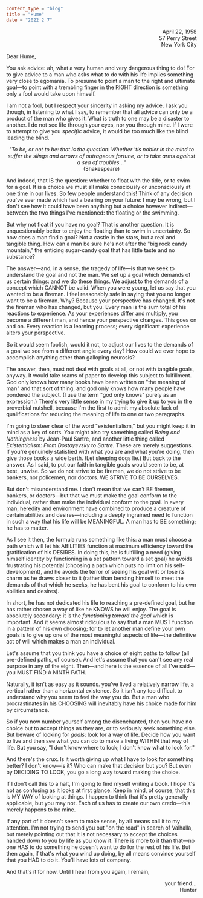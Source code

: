 ```toml
content_type = "blog"
title = "Hume"
date = "2022 2 7"
```

<p style="text-align: right;">
    April 22, 1958<br />
    57 Perry Street<br />
    New York City<br />
</p>
Dear Hume,

You ask advice: ah, what a very human and very dangerous thing to do! For to give advice
to a man who asks what to do with his life implies something very close to egomania. To
presume to point a man to the right and ultimate goal&mdash;to point with a trembling
finger in the RIGHT direction is something only a fool would take upon himself.

I am not a fool, but I respect your sincerity in asking my
advice. I ask you though, in listening to what I say, to remember that all advice can
only be a product of the man who gives it. What is truth to one may be a disaster to
another. I do not see life through your eyes, nor you through mine. If I were to attempt
to give you
*specific* advice, it would be too much like the blind leading the blind.
<p style="text-align: center;">
    <i> "To be, or not to be: that is the question: Whether 'tis nobler in the mind to
        suffer the slings and arrows of outrageous fortune, or to take arms against a sea of
        troubles..." </i>
    <br />
    (Shakespeare)
</p>
And indeed, that IS the question: whether to float with the tide, or to swim for a goal.
It is a choice we must all make consciously or unconsciously at one time in our lives.
So few people understand this! Think of any decision you've ever made which had a
bearing on your future: I may be wrong, but I don't see how it could have been anything
but a choice however indirect&mdash;between the two things I've mentioned: the floating
or the swimming.

But why not float if you have no goal? That is another question.
It is unquestionably better to enjoy the floating than to swim in uncertainty. So how
does a man find a goal? Not a castle in the stars, but a real and tangible thing. How
can a man be sure he's not after the "big rock candy mountain," the enticing sugar-candy
goal that has little taste and no substance?

The answer&mdash;and, in a sense, the tragedy of life&mdash;is
that we seek to understand the goal and not the man. We set up a goal which demands of
us certain things: and we do these things. We adjust to the demands of a concept which
CANNOT be valid. When you were young, let us say that you wanted to be a fireman. I feel
reasonably safe in saying that you no longer want to be a fireman. Why? Because your
perspective has changed. It's not the fireman who has changed, but you. Every man is the
sum total of his reactions to experience. As your experiences differ and multiply, you
become a different man, and hence your perspective changes. This goes on and on. Every
reaction is a learning process; every significant experience alters your perspective.

So it would seem foolish, would it not, to adjust our lives to
the demands of a goal we see from a different angle every day? How could we ever hope to
accomplish anything other than galloping neurosis?

The answer, then, must not deal with goals at all, or not with
tangible goals, anyway. It would take reams of paper to develop this subject to
fulfillment. God only knows how many books have been written on "the meaning of man" and
that sort of thing, and god only knows how many people have pondered the subject. (I use
the term "god only knows" purely as an expression.) There's very little sense in my
trying to give it up to you in the proverbial nutshell, because I'm the first to admit
my absolute lack of qualifications for reducing the meaning of life to one or two
paragraphs.

I'm going to steer clear of the word "existentialism," but you
might keep it in mind as a key of sorts. You might also try something called
<i>Being and Nothingness</i> by Jean-Paul Sartre, and another little thing called
<i>Existentialism: From Dostoyevsky to Sartre.</i> These are merely suggestions. If
you're genuinely statisfied with what you are and what you're doing, then give those
books a wide berth. (Let sleeping dogs lie.) But back to the answer. As I said, to put
our faith in tangible goals would seem to be, at best, unwise. So we do not strive to be
firemen, we do not strive to be bankers, nor policemen, nor doctors. WE STRIVE TO BE
OURSELVES.

But don't misunderstand me. I don't mean that we can't BE
firemen, bankers, or doctors&mdash;but that we must make the goal conform to the
individual, rather than make the individual conform to the goal. In every man, heredity
and environment have combined to produce a creature of certain abilities and
desires&mdash;including a deeply ingrained need to function in such a way that his life
will be MEANINGFUL. A man has to BE something; he has to matter.

As I see it then, the formula runs something like this: a man
must choose a path which will let his ABILITIES function at maximum efficiency toward
the gratification of his DESIRES. In doing this, he is fulfilling a need (giving himself
identity by functioning in a set pattern toward a set goal) he avoids frustrating his
potential (choosing a path which puts no limit on his self-development), and he avoids
the terror of seeing his goal wilt or lose its charm as he draws closer to it (rather
than bending himself to meet the demands of that which he seeks, he has bent his goal to
conform to his own abilities and desires).

In short, he has not dedicated his life to reaching a
pre-defined goal, but he has rather chosen a way of like he KNOWS he will enjoy. The
goal is absolutely secondary: it is the
<i>functioning toward the goal</i> which is important. And it seems almost ridiculous to
say that a man MUST function in a pattern of his own choosing; for to let another man
define your own goals is to give up one of the most meaningful aspects of life&mdash;the
definitive act of will which makes a man an individual.

Let's assume that you think you have a choice of eight paths to
follow (all pre-defined paths, of course). And let's assume that you can't see any real
purpose in any of the eight. Then&mdash;and here is the essence of all I've
said&mdash;you MUST FIND A NINTH PATH.

Naturally, it isn't as easy as it sounds. you've lived a
relatively narrow life, a vertical rather than a horizontal existence. So it isn't any
too difficult to understand why you seem to feel the way you do. But a man who
procrastinates in his CHOOSING will inevitably have his choice made for him by
circumstance.

So if you now number yourself among the disenchanted, then you
have no choice but to accept things as they are, or to seriously seek something else.
But beware of looking for
<i>goals</i>: look for a way of life. Decide how you want to live and then see what you
can do to make a living WITHIN that way of life. But you say, "I don't know where to
look; I don't know what to look for."

And there's the crux. Is it worth giving up what I have to look
for something better? I don't know&mdash;is it? Who can make that decision but you? But
even by DECIDING TO LOOK, you go a long way toward making the choice.

If I don't call this to a halt, I'm going to find myself writing
a book. I hope it's not as confusing as it looks at first glance. Keep in mind, of
course, that this is MY WAY of looking at things. I happen to think that it's pretty
generally applicable, but you may not. Each of us has to create our own credo&mdash;this
merely happens to be mine.

If any part of it doesn't seem to make sense, by all means call
it to my attention. I'm not trying to send you out "on the road" in search of Valhalla,
but merely pointing out that it is not necessary to accept the choices handed down to
you by life as you know it. There is more to it than that&mdash;no one HAS to do
something he doesn't want to do for the rest of his life. But then again, if that's what
you wind up doing, by all means convince yourself that you HAD to do it. You'll have
lots of company.

And that's it for now. Until I hear from you again, I remain,
<p style="text-align: right;">
    your friend...<br />
    Hunter
</p>
